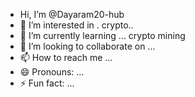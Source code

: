 -  Hi, I’m @Dayaram20-hub
- 👀 I’m interested in . crypto..
- 🌱 I’m currently learning ... crypto mining
- 💞️ I’m looking to collaborate on ...
- 📫 How to reach me ...
- 😄 Pronouns: ...
- ⚡ Fun fact: ...

<!---
Dayaram20-hub/Dayaram20-hub is a ✨ special ✨ repository because its `README.md` (this file) appears on your GitHub profile.
You can click the Preview link to take a look at your changes.
--->
